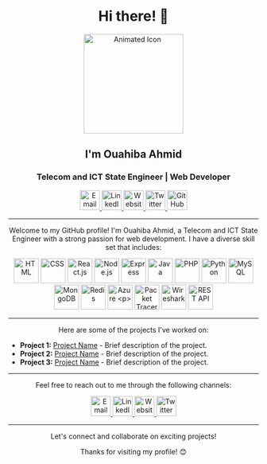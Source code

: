 <h1 align="center">Hi there! 👋</h1>
<p align="center">
  <img src="https://link.to.your/animated-gif" alt="Animated Icon" width="200" height="200">
</p>
<h2 align="center">I'm Ouahiba Ahmid</h2>
<h3 align="center">Telecom and ICT State Engineer | Web Developer</h3>

<p align="center">
  <a href="mailto:ahmidouahiba@gmail.com" target="_blank">
    <img src="https://link.to.your/email-icon" alt="Email" title="Email" width="40" height="40">
  </a>
  <a href="https://www.linkedin.com/in/ouahibaahmid" target="_blank">
    <img src="https://link.to.your/linkedin-icon" alt="LinkedIn" title="LinkedIn" width="40" height="40">
  </a>
  <a href="https://ouahiba99.github.io/" target="_blank">
    <img src="https://link.to.your/website-icon" alt="Website" title="Website" width="40" height="40">
  </a>
  <a href="https://twitter.com/ouahiba_ahmid" target="_blank">
    <img src="https://link.to.your/twitter-icon" alt="Twitter" title="Twitter" width="40" height="40">
  </a>
  <a href="https://github.com/ouahiba99" target="_blank">
    <img src="https://link.to.your/github-icon" alt="GitHub" title="GitHub" width="40" height="40">
  </a>
</p>

---

<p align="center">Welcome to my GitHub profile! I'm Ouahiba Ahmid, a Telecom and ICT State Engineer with a strong passion for web development. I have a diverse skill set that includes:</p>

<p align="center">
  <img src="https://link.to.your/html-icon" alt="HTML" title="HTML" width="50" height="50">
  <img src="https://link.to.your/css-icon" alt="CSS" title="CSS" width="50" height="50">
  <img src="https://link.to.your/react-icon" alt="React.js" title="React.js" width="50" height="50">
  <img src="https://link.to.your/nodejs-icon" alt="Node.js" title="Node.js" width="50" height="50">
  <img src="https://link.to.your/express-icon" alt="Express" title="Express" width="50" height="50">
  <img src="https://link.to.your/java-icon" alt="Java" title="Java" width="50" height="50">
  <img src="https://link.to.your/php-icon" alt="PHP" title="PHP" width="50" height="50">
  <img src="https://link.to.your/python-icon" alt="Python" title="Python" width="50" height="50">
  <img src="https://link.to.your/mysql-icon" alt="MySQL" title="MySQL" width="50" height="50">
  <img src="https://link.to.your/mongodb-icon" alt="MongoDB" title="MongoDB" width="50" height="50">
  <img src="https://link.to.your/redis-icon" alt="Redis" title="Redis" width="50" height="50">
  <img src="https://link.to.your/azure-icon" alt="Azure

" title="Azure" width="50" height="50">
  <img src="https://link.to.your/ibmcloud-icon" alt="IBM Cloud" title="IBM Cloud" width="50" height="50">
  <img src="https://link.to.your/packettracer-icon" alt="Packet Tracer" title="Packet Tracer" width="50" height="50">
  <img src="https://link.to.your/wireshark-icon" alt="Wireshark" title="Wireshark" width="50" height="50">
  <img src="https://link.to.your/restapi-icon" alt="REST API" title="REST API" width="50" height="50">
</p>

---

<p align="center">Here are some of the projects I've worked on:</p>

- **Project 1:** [Project Name](https://github.com/project1) - Brief description of the project.
- **Project 2:** [Project Name](https://github.com/project2) - Brief description of the project.
- **Project 3:** [Project Name](https://github.com/project3) - Brief description of the project.

---

<p align="center">Feel free to reach out to me through the following channels:</p>

<p align="center">
  <a href="mailto:your-email@example.com" target="_blank">
    <img src="https://link.to.your/email-icon" alt="Email" title="Email" width="40" height="40">
  </a>
  <a href="https://www.linkedin.com/in/ouahiba-ahmid" target="_blank">
    <img src="https://link.to.your/linkedin-icon" alt="LinkedIn" title="LinkedIn" width="40" height="40">
  </a>
  <a href="https://www.yourwebsite.com" target="_blank">
    <img src="https://link.to.your/website-icon" alt="Website" title="Website" width="40" height="40">
  </a>
  <a href="https://twitter.com/yourhandle" target="_blank">
    <img src="https://link.to.your/twitter-icon" alt="Twitter" title="Twitter" width="40" height="40">
  </a>
</p>

---

<p align="center">Let's connect and collaborate on exciting projects!</p>

<p align="center">Thanks for visiting my profile! 😊</p>
